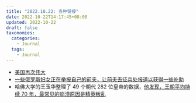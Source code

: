 ```yaml
---
title: "2022.10.22: 各种链接"
date: 2022-10-22T14:17:45+08:00
updated: 2022-10-22
draft: false
taxonomies:
  categories:
    - Journal
  tags:
    - Journal
---
```


- [美国再次伟大](https://edition.cnn.com/2022/10/20/opinions/america-is-great-again-bergen/index.html)
- [一些俄罗斯妇女正在举报自己的前夫，让前夫去征兵处报道以获得一些补助](https://www.businessinsider.com/russian-mothers-turning-deadbeat-fathers-putins-military-draft-2022-10)
- 哈佛大学的王玉华整理了 49 个朝代 282 位皇帝的数据，[他发现，王朝平均持续 70 年，最常见的崩溃原因是精英叛乱](https://www.economist.com/china/2022/10/20/xi-jinping-has-no-interest-in-succession-planning?utm_content=discovery.content)
